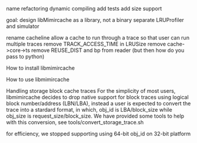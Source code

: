 name refactoring
dynamic compiling
add tests
add size support


goal: design libMimircache as a library, not a binary
separate LRUProfiler and simulator

rename cacheline
allow a cache to run through a trace so that user can run multiple traces
remove TRACK_ACCESS_TIME in LRUSize
remove cache->core->ts
remove REUSE_DIST and bp from reader (but then how do you pass to python)


How to install libmimircache



How to use libmimircache


Handling storage block cache traces
For the simplicity of most users, libmimircache decides to drop native support for block traces using logical block number/address (LBN/LBA), instead a user is expected to convert the trace into a stardard format,
in which, obj_id is LBA/block_size while obj_size is request_size/block_size. We have provided some tools to help with this conversion, see tools/convert_storage_trace.sh

for efficiency, we stopped supporting using 64-bit obj_id on 32-bit platform
